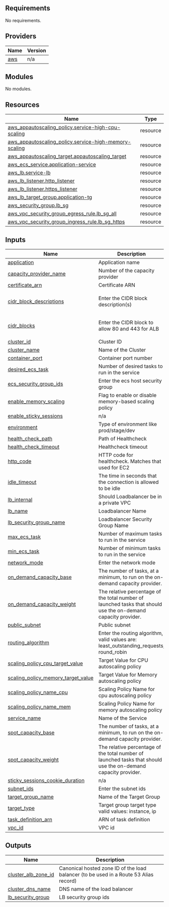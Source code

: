 <!-- BEGIN_TF_DOCS -->
## Requirements

No requirements.

## Providers

| Name | Version |
|------|---------|
| <a name="provider_aws"></a> [aws](#provider\_aws) | n/a |

## Modules

No modules.

## Resources

| Name | Type |
|------|------|
| [aws_appautoscaling_policy.service-high-cpu-scaling](https://registry.terraform.io/providers/hashicorp/aws/latest/docs/resources/appautoscaling_policy) | resource |
| [aws_appautoscaling_policy.service-high-memory-scaling](https://registry.terraform.io/providers/hashicorp/aws/latest/docs/resources/appautoscaling_policy) | resource |
| [aws_appautoscaling_target.appautoscaling_target](https://registry.terraform.io/providers/hashicorp/aws/latest/docs/resources/appautoscaling_target) | resource |
| [aws_ecs_service.application-service](https://registry.terraform.io/providers/hashicorp/aws/latest/docs/resources/ecs_service) | resource |
| [aws_lb.service-lb](https://registry.terraform.io/providers/hashicorp/aws/latest/docs/resources/lb) | resource |
| [aws_lb_listener.http_listener](https://registry.terraform.io/providers/hashicorp/aws/latest/docs/resources/lb_listener) | resource |
| [aws_lb_listener.https_listener](https://registry.terraform.io/providers/hashicorp/aws/latest/docs/resources/lb_listener) | resource |
| [aws_lb_target_group.application-tg](https://registry.terraform.io/providers/hashicorp/aws/latest/docs/resources/lb_target_group) | resource |
| [aws_security_group.lb_sg](https://registry.terraform.io/providers/hashicorp/aws/latest/docs/resources/security_group) | resource |
| [aws_vpc_security_group_egress_rule.lb_sg_all](https://registry.terraform.io/providers/hashicorp/aws/latest/docs/resources/vpc_security_group_egress_rule) | resource |
| [aws_vpc_security_group_ingress_rule.lb_sg_https](https://registry.terraform.io/providers/hashicorp/aws/latest/docs/resources/vpc_security_group_ingress_rule) | resource |

## Inputs

| Name | Description | Type | Default | Required |
|------|-------------|------|---------|:--------:|
| <a name="input_application"></a> [application](#input\_application) | Application name | `string` | n/a | yes |
| <a name="input_capacity_provider_name"></a> [capacity\_provider\_name](#input\_capacity\_provider\_name) | Number of the capacity provider | `string` | n/a | yes |
| <a name="input_certificate_arn"></a> [certificate\_arn](#input\_certificate\_arn) | Certificate ARN | `string` | n/a | yes |
| <a name="input_cidr_block_descriptions"></a> [cidr\_block\_descriptions](#input\_cidr\_block\_descriptions) | Enter the CIDR block description(s) | `list(string)` | <pre>[<br/>  "Allow all traffic"<br/>]</pre> | no |
| <a name="input_cidr_blocks"></a> [cidr\_blocks](#input\_cidr\_blocks) | Enter the CIDR block to allow 80 and 443 for ALB | `list(any)` | <pre>[<br/>  "0.0.0.0/0"<br/>]</pre> | no |
| <a name="input_cluster_id"></a> [cluster\_id](#input\_cluster\_id) | Cluster ID | `string` | n/a | yes |
| <a name="input_cluster_name"></a> [cluster\_name](#input\_cluster\_name) | Name of the Cluster | `string` | n/a | yes |
| <a name="input_container_port"></a> [container\_port](#input\_container\_port) | Container port number | `number` | n/a | yes |
| <a name="input_desired_ecs_task"></a> [desired\_ecs\_task](#input\_desired\_ecs\_task) | Number of desired tasks to run in the service | `string` | n/a | yes |
| <a name="input_ecs_security_group_ids"></a> [ecs\_security\_group\_ids](#input\_ecs\_security\_group\_ids) | Enter the ecs host security group | `list(string)` | `null` | no |
| <a name="input_enable_memory_scaling"></a> [enable\_memory\_scaling](#input\_enable\_memory\_scaling) | Flag to enable or disable memory-based scaling policy | `bool` | `false` | no |
| <a name="input_enable_sticky_sessions"></a> [enable\_sticky\_sessions](#input\_enable\_sticky\_sessions) | n/a | `bool` | `false` | no |
| <a name="input_environment"></a> [environment](#input\_environment) | Type of environment like prod/stage/dev | `string` | n/a | yes |
| <a name="input_health_check_path"></a> [health\_check\_path](#input\_health\_check\_path) | Path of Healthcheck | `string` | `"/"` | no |
| <a name="input_health_check_timeout"></a> [health\_check\_timeout](#input\_health\_check\_timeout) | Healthcheck timeout | `number` | `10` | no |
| <a name="input_http_code"></a> [http\_code](#input\_http\_code) | HTTP code for healthcheck. Matches that used for EC2 | `string` | `"200,302"` | no |
| <a name="input_idle_timeout"></a> [idle\_timeout](#input\_idle\_timeout) | The time in seconds that the connection is allowed to be idle | `number` | `"60"` | no |
| <a name="input_lb_internal"></a> [lb\_internal](#input\_lb\_internal) | Should Loadbalancer be in a private VPC | `bool` | `false` | no |
| <a name="input_lb_name"></a> [lb\_name](#input\_lb\_name) | Loadbalancer Name | `string` | n/a | yes |
| <a name="input_lb_security_group_name"></a> [lb\_security\_group\_name](#input\_lb\_security\_group\_name) | Loadbalancer Security Group Name | `string` | n/a | yes |
| <a name="input_max_ecs_task"></a> [max\_ecs\_task](#input\_max\_ecs\_task) | Number of maximum tasks to run in the service | `number` | n/a | yes |
| <a name="input_min_ecs_task"></a> [min\_ecs\_task](#input\_min\_ecs\_task) | Number of minimum tasks to run in the service | `string` | n/a | yes |
| <a name="input_network_mode"></a> [network\_mode](#input\_network\_mode) | Enter the network mode | `string` | `"awsvpc"` | no |
| <a name="input_on_demand_capacity_base"></a> [on\_demand\_capacity\_base](#input\_on\_demand\_capacity\_base) | The number of tasks, at a minimum, to run on the on-demand capacity provider. | `number` | `"1"` | no |
| <a name="input_on_demand_capacity_weight"></a> [on\_demand\_capacity\_weight](#input\_on\_demand\_capacity\_weight) | The relative percentage of the total number of launched tasks that should use the on-demand capacity provider. | `number` | `"100"` | no |
| <a name="input_public_subnet"></a> [public\_subnet](#input\_public\_subnet) | Public subnet | `list(any)` | n/a | yes |
| <a name="input_routing_algorithm"></a> [routing\_algorithm](#input\_routing\_algorithm) | Enter the routing algorithm, valid values are: least\_outstanding\_requests, round\_robin | `string` | `"round_robin"` | no |
| <a name="input_scaling_policy_cpu_target_value"></a> [scaling\_policy\_cpu\_target\_value](#input\_scaling\_policy\_cpu\_target\_value) | Target Value for CPU autoscaling policy | `number` | `70` | no |
| <a name="input_scaling_policy_memory_target_value"></a> [scaling\_policy\_memory\_target\_value](#input\_scaling\_policy\_memory\_target\_value) | Target Value for Memory autoscaling policy | `number` | `70` | no |
| <a name="input_scaling_policy_name_cpu"></a> [scaling\_policy\_name\_cpu](#input\_scaling\_policy\_name\_cpu) | Scaling Policy Name for cpu autoscaling policy | `string` | `""` | no |
| <a name="input_scaling_policy_name_mem"></a> [scaling\_policy\_name\_mem](#input\_scaling\_policy\_name\_mem) | Scaling Policy Name for memory autoscaling policy | `string` | `""` | no |
| <a name="input_service_name"></a> [service\_name](#input\_service\_name) | Name of the Service | `string` | n/a | yes |
| <a name="input_spot_capacity_base"></a> [spot\_capacity\_base](#input\_spot\_capacity\_base) | The number of tasks, at a minimum, to run on the on-demand capacity provider. | `number` | `"0"` | no |
| <a name="input_spot_capacity_weight"></a> [spot\_capacity\_weight](#input\_spot\_capacity\_weight) | The relative percentage of the total number of launched tasks that should use the on-demand capacity provider. | `number` | `"0"` | no |
| <a name="input_sticky_sessions_cookie_duration"></a> [sticky\_sessions\_cookie\_duration](#input\_sticky\_sessions\_cookie\_duration) | n/a | `number` | `"86400"` | no |
| <a name="input_subnet_ids"></a> [subnet\_ids](#input\_subnet\_ids) | Enter the subnet ids | `list(string)` | `null` | no |
| <a name="input_target_group_name"></a> [target\_group\_name](#input\_target\_group\_name) | Name of the Target Group | `string` | n/a | yes |
| <a name="input_target_type"></a> [target\_type](#input\_target\_type) | Target group target type valid values: instance, ip | `string` | `"ip"` | no |
| <a name="input_task_definition_arn"></a> [task\_definition\_arn](#input\_task\_definition\_arn) | ARN of task definition | `string` | n/a | yes |
| <a name="input_vpc_id"></a> [vpc\_id](#input\_vpc\_id) | VPC id | `string` | n/a | yes |

## Outputs

| Name | Description |
|------|-------------|
| <a name="output_cluster_alb_zone_id"></a> [cluster\_alb\_zone\_id](#output\_cluster\_alb\_zone\_id) | Canonical hosted zone ID of the load balancer (to be used in a Route 53 Alias record) |
| <a name="output_cluster_dns_name"></a> [cluster\_dns\_name](#output\_cluster\_dns\_name) | DNS name of the load balancer |
| <a name="output_lb_security_group"></a> [lb\_security\_group](#output\_lb\_security\_group) | LB security group ids |
<!-- END_TF_DOCS -->